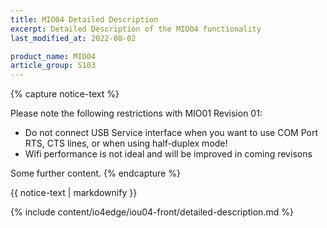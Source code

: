 ```yaml
---
title: MIO04 Detailed Description
excerpt: Detailed Description of the MIO04 functionality
last_modified_at: 2022-08-02

product_name: MIO04
article_group: S103
---
```


{% capture notice-text %}

Please note the following restrictions with MIO01 Revision 01:

* Do not connect USB Service interface when you want to use COM Port RTS, CTS lines, or when using half-duplex mode!
* Wifi performance is not ideal and will be improved in coming revisons

Some further content.
{% endcapture %}
<div class="notice--info">
  {{ notice-text | markdownify }}
</div>

{% include content/io4edge/iou04-front/detailed-description.md %}
